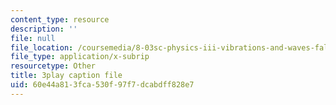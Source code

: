 ```yaml
---
content_type: resource
description: ''
file: null
file_location: /coursemedia/8-03sc-physics-iii-vibrations-and-waves-fall-2016/60e44a813fca530f97f7dcabdff828e7_I0YACDaY-ww.vtt
file_type: application/x-subrip
resourcetype: Other
title: 3play caption file
uid: 60e44a81-3fca-530f-97f7-dcabdff828e7
---
```

